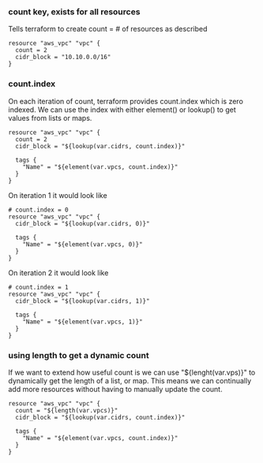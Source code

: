 ### count key, exists for all resources

Tells terraform to create count = # of resources as described

```
resource "aws_vpc" "vpc" {
  count = 2
  cidr_block = "10.10.0.0/16"
}
```

### count.index

On each iteration of count, terraform provides count.index which is zero indexed. We can use the index with either element() or lookup() to get values from lists or maps.

```
resource "aws_vpc" "vpc" {
  count = 2
  cidr_block = "${lookup(var.cidrs, count.index)}"

  tags {
    "Name" = "${element(var.vpcs, count.index)}"
  }
}
```

On iteration 1 it would look like
```
# count.index = 0
resource "aws_vpc" "vpc" {
  cidr_block = "${lookup(var.cidrs, 0)}"

  tags {
    "Name" = "${element(var.vpcs, 0)}"
  }
}
```

On iteration 2 it would look like
```
# count.index = 1
resource "aws_vpc" "vpc" {
  cidr_block = "${lookup(var.cidrs, 1)}"

  tags {
    "Name" = "${element(var.vpcs, 1)}"
  }
}
```

### using length to get a dynamic count

If we want to extend how useful count is we can use "${lenght(var.vps)}" to dynamically get the length of a list, or map. This means we can continually add more resources without having to manually update the count. 


```
resource "aws_vpc" "vpc" {
  count = "${length(var.vpcs)}"
  cidr_block = "${lookup(var.cidrs, count.index)}"

  tags {
    "Name" = "${element(var.vpcs, count.index)}"
  }
}
```